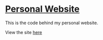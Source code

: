 # [Personal Website](www1.chapman.edu/~andre205)
This is the code behind my personal website.

View the site [here](www1.chapman.edu/~andre205)

